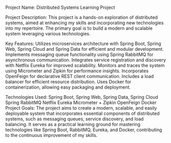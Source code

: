 Project Name: 
Distributed Systems Learning Project

Project Description:
This project is a hands-on exploration of distributed systems, aimed at enhancing my skills and incorporating new technologies into my repertoire. 
The primary goal is to build a modern and scalable system leveraging various technologies.

Key Features:
Utilizes microservices architecture with Spring Boot, Spring Web, Spring Cloud and Spring Data for efficient and modular development.
Implements messaging queue functionality using Spring RabbitMQ for asynchronous communication.
Integrates service registration and discovery with Netflix Eureka for improved scalability.
Monitors and traces the system using Micrometer and Zipkin for performance insights.
Incorporates OpenFeign for declarative REST client communication.
Includes a load balancer for efficient resource distribution.
Uses Docker for containerization, allowing easy packaging and deployment.

Technologies Used:
Spring Boot, Spring Web, Spring Data, Spring Cloud
Spring RabbitMQ
Netflix Eureka
Micrometer + Zipkin
OpenFeign
Docker
Project Goals:
The project aims to create a modern, scalable, and easily deployable system that incorporates essential components of distributed systems, such as messaging queues, service discovery, and load balancing. 
It serves as a practical learning ground for mastering technologies like Spring Boot, RabbitMQ, Eureka, and Docker, contributing to the continuous improvement of my skills.
